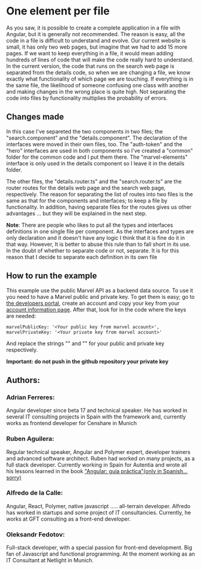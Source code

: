 # One element per file

As you saw, it is possible to create a complete application in a file with Angular, but it is generally not recommended. The reason is easy, all the code in a file is difficult to understand and evolve. Our current website is small, it has only two web pages, but imagine that we had to add 15 more pages. If we want to keep everything in a file, it would mean adding hundreds of lines of code that will make the code really hard to understand. In the current version, the code that runs on the search web page is separated from the details code, so when we are changing a file, we know exactly what functionality of which page we are touching. If everything is in the same file, the likelihood of someone confusing one class with another and making changes in the wrong place is quite high. Not separating the code into files by functionality multiplies the probability of errors.

 ## Changes made

In this case I've separeted the two components in two files; the "search.component" and the "details.component". The declaration of the interfaces were moved in their own files, too. The "auth-token" and the "hero" interfaces are used in both components so I've created a "common" folder for the common code and I put them there. The "marvel-elements" interface is only used in the details component so I leave it in the details folder.

The other files, the "details.router.ts" and the "search.router.ts" are the router routes for the details web page and the search web page, respectively. The reason for separating the list of routes into two files is the same as that for the components and interfaces; to keep a file by functionality. In addition, having separate files for the routes gives us other advantages ... but they will be explained in the next step.

**Note**:
There are people who likes to put all the types and interfaces definitions in one single file per component. As the interfaces and types are only declaration and it doesn't have any logic I think that it is fine do it in that way. However, It is better to abuse this rule than to fall short in its use. In the doubt of whether to separate code or not, separate. It is for this reason that I decide to separate each definition in its own file

## How to run the example
This example use the public Marvel API as a backend data source. To use it you need to have a Marvel public and private key. To get them is easy; go to [the developers portal](https://developer.marvel.com/), create an account and copy your key from your [account information page](https://developer.marvel.com/account). After that, look for in the code where the keys are needed:
```
marvelPublicKey: '<Your public key from marvel account>',
marvelPrivateKey: '<Your private key from marvel account>'
```
And replace the strings "<Your public key from marvel account>" and "<Your private key from marvel account>" for your public and private key respectively.

**Important: do not push in the github repository your private key**

 ## Authors:

 ### Adrian Ferreres:
 Angular developer since beta 17 and technical speaker. He has worked in several IT consulting projects in Spain with the framework and, currently works as frontend developer for Censhare in Munich

 ### Ruben Aguilera:
 Regular technical speaker, Angular and Polymer expert, developer trainers and advanced software architect. Ruben had worked on many projects, as a full stack developer. Currently working in Spain for Autentia and wrote all his lessons learned in the book ["Angular: guía práctica"(only in Spanish... sorry)](https://leanpub.com/angular-guia-practica)

### Alfredo de la Calle:
Angular, React, Polymer, native javascript ..... all-terrain developer. Alfredo has worked in startups and some project of IT consultancies.  Currently, he works at GFT consulting as a front-end developer.

### Oleksandr Fedotov:
Full-stack developer, with a special passion for front-end development. Big fan of Javascript and functional programming. At the moment working as an IT Consultant at Netlight in Munich.
